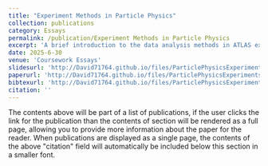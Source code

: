 ```yaml
---
title: "Experiment Methods in Particle Physics"
collection: publications
category: Essays
permalink: /publication/Experiment Methods in Particle Physics
excerpt: 'A brief introduction to the data analysis methods in ATLAS experiment, especially in VBF and ggF process'
date: 2025-6-30
venue: 'Coursework Essays'
slidesurl: 'http://David71764.github.io/files/ParticlePhysicsExperiments.pdf'
paperurl: 'http://David71764.github.io/files/ParticlePhysicsExperiments.pdf'
bibtexurl: 'http://David71764.github.io/files/ParticlePhysicsExperiments.pdf'
citation: ''
---
```

The contents above will be part of a list of publications, if the user clicks the link for the publication than the contents of section will be rendered as a full page, allowing you to provide more information about the paper for the reader. When publications are displayed as a single page, the contents of the above "citation" field will automatically be included below this section in a smaller font.
